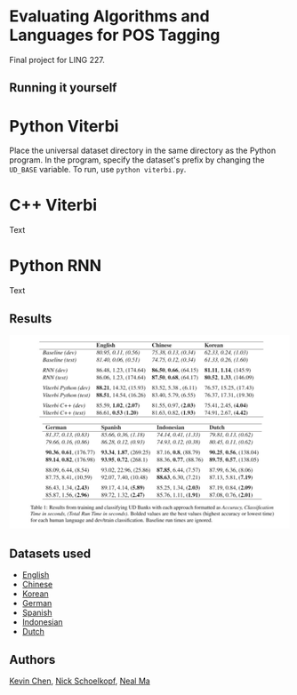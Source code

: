 # Evaluating Algorithms and Languages for POS Tagging 

Final project for LING 227.

## Running it yourself

# Python Viterbi

Place the universal dataset directory in the same directory as the Python program.
In the program, specify the dataset's prefix by changing the `UD_BASE` variable.
To run, use `python viterbi.py`.

# C++ Viterbi

Text

# Python RNN

Text

## Results

![Chart of results](results.jpg)

## Datasets used

- [English](https://github.com/UniversalDependencies/UD_English-EWT)
- [Chinese](https://github.com/UniversalDependencies/UD_Chinese-GSDSimp/tree/master)
- [Korean](https://github.com/UniversalDependencies/UD_Korean-Kaist/tree/master)
- [German](https://github.com/UniversalDependencies/UD_German-GSD/tree/master)
- [Spanish](https://github.com/UniversalDependencies/UD_Spanish-GSD/tree/master)
- [Indonesian](https://github.com/UniversalDependencies/UD_Indonesian-GSD/tree/master)
- [Dutch](https://github.com/UniversalDependencies/UD_Dutch-Alpino/tree/master)

## Authors

[Kevin Chen](https://github.com/inchkev), [Nick Schoelkopf](https://github.com/NickSchoelkopf), [Neal Ma](https://github.com/nmadev)
